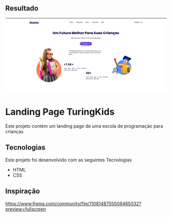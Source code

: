 ## Resultado

![App Screenshot](https://github.com/Teixeira007/Landing-page-Escola-de-programacao-kids/blob/main/assets/Screen.png)


# Landing Page TuringKids

Este projeto contém um landing page de uma escola de programação para crianças

## Tecnologias

Este projeto foi desenvolvido com as seguintes Tecnologias

- HTML
- CSS




## Inspiração

https://www.figma.com/community/file/1108148755508465032?preview=fullscreen
